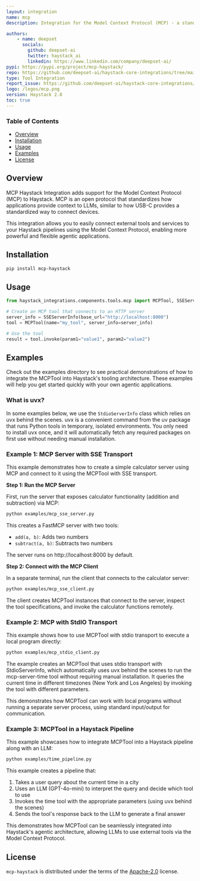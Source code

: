 ```yaml
---
layout: integration
name: mcp
description: Integration for the Model Context Protocol (MCP) - a standardized way for applications to provide context to LLMs.

authors:
    - name: deepset
      socials:
        github: deepset-ai
        twitter: haystack_ai
        linkedin: https://www.linkedin.com/company/deepset-ai/
pypi: https://pypi.org/project/mcp-haystack/
repo: https://github.com/deepset-ai/haystack-core-integrations/tree/main/integrations/mcp
type: Tool Integration
report_issue: https://github.com/deepset-ai/haystack-core-integrations/issues
logo: /logos/mcp.png
version: Haystack 2.0
toc: true
---
```

### **Table of Contents**
- [Overview](#overview)
- [Installation](#installation)
- [Usage](#usage)
- [Examples](#examples)
- [License](#license)

## Overview

MCP Haystack Integration adds support for the Model Context Protocol (MCP) to Haystack. MCP is an open protocol that standardizes how applications provide context to LLMs, similar to how USB-C provides a standardized way to connect devices.

This integration allows you to easily connect external tools and services to your Haystack pipelines using the Model Context Protocol, enabling more powerful and flexible agentic applications.

## Installation

```bash
pip install mcp-haystack
```

## Usage

```python
from haystack_integrations.components.tools.mcp import MCPTool, SSEServerInfo

# Create an MCP tool that connects to an HTTP server
server_info = SSEServerInfo(base_url="http://localhost:8000")
tool = MCPTool(name="my_tool", server_info=server_info)

# Use the tool
result = tool.invoke(param1="value1", param2="value2")
```

## Examples

Check out the examples directory to see practical demonstrations of how to integrate the MCPTool into Haystack's tooling architecture. These examples will help you get started quickly with your own agentic applications.

### What is uvx?

In some examples below, we use the `StdioServerInfo` class which relies on uvx behind the scenes. uvx is a convenient command from the uv package that runs Python tools in temporary, isolated environments. You only need to install uvx once, and it will automatically fetch any required packages on first use without needing manual installation.

### Example 1: MCP Server with SSE Transport

This example demonstrates how to create a simple calculator server using MCP and connect to it using the MCPTool with SSE transport.

**Step 1: Run the MCP Server**

First, run the server that exposes calculator functionality (addition and subtraction) via MCP:

```bash
python examples/mcp_sse_server.py
```

This creates a FastMCP server with two tools:

- `add(a, b)`: Adds two numbers
- `subtract(a, b)`: Subtracts two numbers

The server runs on http://localhost:8000 by default.

**Step 2: Connect with the MCP Client**

In a separate terminal, run the client that connects to the calculator server:

```bash
python examples/mcp_sse_client.py
```

The client creates MCPTool instances that connect to the server, inspect the tool specifications, and invoke the calculator functions remotely.

### Example 2: MCP with StdIO Transport

This example shows how to use MCPTool with stdio transport to execute a local program directly:

```bash
python examples/mcp_stdio_client.py
```

The example creates an MCPTool that uses stdio transport with StdioServerInfo, which automatically uses uvx behind the scenes to run the mcp-server-time tool without requiring manual installation. It queries the current time in different timezones (New York and Los Angeles) by invoking the tool with different parameters.

This demonstrates how MCPTool can work with local programs without running a separate server process, using standard input/output for communication.

### Example 3: MCPTool in a Haystack Pipeline

This example showcases how to integrate MCPTool into a Haystack pipeline along with an LLM:

```bash
python examples/time_pipeline.py
```

This example creates a pipeline that:

1. Takes a user query about the current time in a city
2. Uses an LLM (GPT-4o-mini) to interpret the query and decide which tool to use
3. Invokes the time tool with the appropriate parameters (using uvx behind the scenes)
4. Sends the tool's response back to the LLM to generate a final answer

This demonstrates how MCPTool can be seamlessly integrated into Haystack's agentic architecture, allowing LLMs to use external tools via the Model Context Protocol.

## License

`mcp-haystack` is distributed under the terms of the [Apache-2.0](https://spdx.org/licenses/Apache-2.0.html) license.
